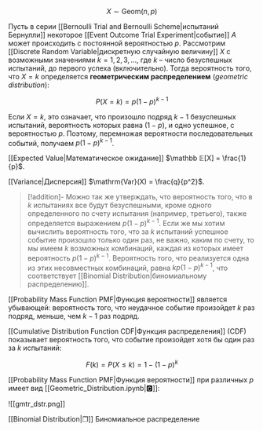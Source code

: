 
$$
X \sim \mathrm{Geom}(n, p)
$$

Пусть в серии [[Bernoulli Trial and Bernoulli Scheme|испытаний Бернулли]] некоторое [[Event Outcome Trial Experiment|событие]] $A$ может происходить с постоянной вероятностью $p$. Рассмотрим [[Discrete Random Variable|дискретную случайную величину]] $X$ с возможными значениями $k = 1, 2, 3, \ldots$, где $k$ – число безуспешных испытаний, до первого успеха (включительно). Тогда вероятность того, что $X = k$ определяется **геометрическим распределением** (*geometric distribution*):

$$
P(X = k) = p (1-p)^{k-1} 
$$

Если $X=k$, это означает, что произошло подряд $k-1$ безуспешных испытаний, вероятность которых равна $(1-p)$, и одно успешное, с вероятностью $p$. Поэтому, перемножая вероятности последовательных событий, получаем $p (1-p)^{k-1}$.  

[[Expected Value|Математическое ожидание]] $\mathbb 𝔼[X] = \frac{1}{p}$. 

[[Variance|Дисперсия]] $\mathrm{Var}(X) = \frac{q}{p^2}$. 

>[!addition]-
Можно так же утверждать, что вероятность того, что в $k$ испытаниях все будут безуспешными, кроме одного определенного по счету испытания (например, третьего), также определяется выражением $p (1-p)^{k-1}$. Если же мы хотим вычислить вероятность того, что за $k$ испытаний успешное событие произошло только один раз, не важно, каким по счету, то мы имеем $k$ возможных комбинаций, каждая из которых имеет вероятность $p (1-p)^{k-1}$. Вероятность того, что реализуется одна из этих несовместных комбинаций, равна $kp(1-p)^{k-1}$, что соответствует [[Binomial Distribution|биномиальному распределению]].

[[Probability Mass Function PMF|Функция вероятности]] является убывающей: вероятность того, что неудачное событие произойдет $k$ раз подряд, меньше, чем $k-1$ раз подряд.

[[Cumulative Distribution Function CDF|Функция распределения]] (CDF) показывает вероятность того, что событие произойдет хотя бы один раз за $k$ испытаний:

$$
F(k)= P(X≤k) = 1 - (1-p)^k 
$$

[[Probability Mass Function PMF|Функция вероятности]] при различных $p$ имеет вид [[Geometric_Distribution.ipynb|🅲]]:

![[gmtr_dstr.png]]

[[Binomial Distribution|❐]] Биномиальное распределение
